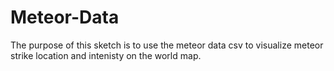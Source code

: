 # Meteor-Data

The purpose of this sketch is to use the meteor data csv to visualize meteor strike location and intenisty on the world map.
